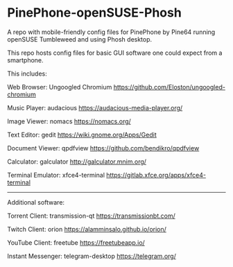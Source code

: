 # PinePhone-openSUSE-Phosh
A repo with mobile-friendly config files for PinePhone by Pine64 running openSUSE Tumbleweed and using Phosh desktop.

This repo hosts config files for basic GUI software one could expect from a smartphone.

This includes:

Web Browser: Ungoogled Chromium https://github.com/Eloston/ungoogled-chromium

Music Player: audacious https://audacious-media-player.org/

Image Viewer: nomacs https://nomacs.org/

Text Editor: gedit https://wiki.gnome.org/Apps/Gedit

Document Viewer: qpdfview https://github.com/bendikro/qpdfview

Calculator: galculator http://galculator.mnim.org/

Terminal Emulator: xfce4-terminal https://gitlab.xfce.org/apps/xfce4-terminal

------------------------------------

Additional software:

Torrent Client: transmission-qt https://transmissionbt.com/

Twitch Client: orion https://alamminsalo.github.io/orion/

YouTube Client: freetube https://freetubeapp.io/

Instant Messenger: telegram-desktop https://telegram.org/
